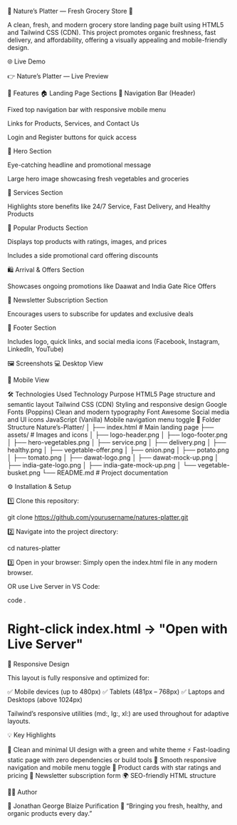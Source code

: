 🥬 Nature’s Platter — Fresh Grocery Store 🌿

A clean, fresh, and modern grocery store landing page built using HTML5 and Tailwind CSS (CDN).
This project promotes organic freshness, fast delivery, and affordability, offering a visually appealing and mobile-friendly design.

🌐 Live Demo

👉 Nature’s Platter — Live Preview

🧩 Features
🏠 Landing Page Sections
🔹 Navigation Bar (Header)

Fixed top navigation bar with responsive mobile menu

Links for Products, Services, and Contact Us

Login and Register buttons for quick access

🌿 Hero Section

Eye-catching headline and promotional message

Large hero image showcasing fresh vegetables and groceries

🚚 Services Section

Highlights store benefits like 24/7 Service, Fast Delivery, and Healthy Products

🥗 Popular Products Section

Displays top products with ratings, images, and prices

Includes a side promotional card offering discounts

🛍️ Arrival & Offers Section

Showcases ongoing promotions like Daawat and India Gate Rice Offers

💌 Newsletter Subscription Section

Encourages users to subscribe for updates and exclusive deals

🦶 Footer Section

Includes logo, quick links, and social media icons
(Facebook, Instagram, LinkedIn, YouTube)

🖼️ Screenshots
💻 Desktop View

📱 Mobile View

🛠️ Technologies Used
Technology	Purpose
HTML5	Page structure and semantic layout
Tailwind CSS (CDN)	Styling and responsive design
Google Fonts (Poppins)	Clean and modern typography
Font Awesome	Social media and UI icons
JavaScript (Vanilla)	Mobile navigation menu toggle
📁 Folder Structure
Nature’s-Platter/
│
├── index.html                # Main landing page
├── assets/                   # Images and icons
│   ├── logo-header.png
│   ├── logo-footer.png
│   ├── hero-vegetables.png
│   ├── service.png
│   ├── delivery.png
│   ├── healthy.png
│   ├── vegetable-offer.png
│   ├── onion.png
│   ├── potato.png
│   ├── tomato.png
│   ├── dawat-logo.png
│   ├── dawat-mock-up.png
│   ├── india-gate-logo.png
│   ├── india-gate-mock-up.png
│   └── vegetable-busket.png
└── README.md                 # Project documentation

⚙️ Installation & Setup

1️⃣ Clone this repository:

git clone https://github.com/yourusername/natures-platter.git


2️⃣ Navigate into the project directory:

cd natures-platter


3️⃣ Open in your browser:
Simply open the index.html file in any modern browser.

OR use Live Server in VS Code:

code .
# Right-click index.html → "Open with Live Server"

📱 Responsive Design

This layout is fully responsive and optimized for:

✅ Mobile devices (up to 480px)
✅ Tablets (481px – 768px)
✅ Laptops and Desktops (above 1024px)

Tailwind’s responsive utilities (md:, lg:, xl:) are used throughout for adaptive layouts.

💡 Key Highlights

🍃 Clean and minimal UI design with a green and white theme
⚡ Fast-loading static page with zero dependencies or build tools
🧭 Smooth responsive navigation and mobile menu toggle
🛒 Product cards with star ratings and pricing
📰 Newsletter subscription form
🌍 SEO-friendly HTML structure

👨‍💻 Author

👋 Jonathan George Blaize Purification
🌾 “Bringing you fresh, healthy, and organic products every day.”
